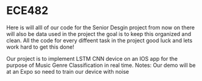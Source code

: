 # ECE482

Here is will alll of our code for the Senior Desgin project from now on
there will also be data used in the project
the goal is to keep this organized and clean. 
All the code for every diffeent task in the project
good luck and lets work hard to get this done!

Our project is to implement LSTM CNN device on an IOS app for the purpose of Music Genre Classification in real time.
  Notes: Our demo will be at an Expo so need to train our device with noise 

